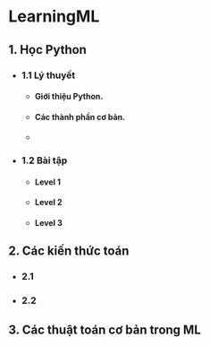 # LearningML
 ## 1. Học Python  
 * ###  1.1 Lý thuyết  
      * #### Giới thiệu Python.  
      * #### Các thành phần cơ bản.  
	  * #### 
* ###  1.2 Bài tập  
  * #### Level 1  
  * #### Level 2  
  * #### Level 3  
 ## 2. Các kiến thức toán  
 * ###  2.1  
 * ###  2.2
 ## 3. Các thuật toán cơ bản trong ML    
